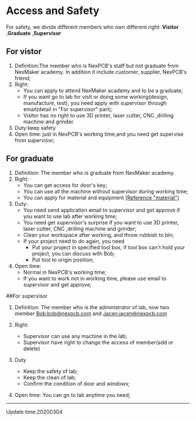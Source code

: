 # Access and Safety

For safety, we  divide different members who own different right: 
**Visitor** ,**Graduate** ,**Supervisor**



## For vistor
1. Definition:The member who is NexPCB's staff  but not graduate from NexMaker academy. In addition it include customer, supplier, NexPCB's friend; 
2. Right: 
    * You can apply to attend NexMaker academy and to be a graduate;
    * If you want go to lab for  visit  or doing some working(design, manufacture, test), you  need apply with supervisor through email(detail in "For supervisor" part);
    * Visitor has no right to use 3D printer, laser cutter, CNC ,drilling machine and grinder.
3. Duty:keep safety
4. Open time: just in NexPCB's working time,and you need get supervise from supervisor;

## For graduate
1. Definition: The member who is graduate from NexMaker academy.
2. Right:
    * You can get access for door's key;
    * You can use all the machine without supervisor during working time;
    * You can apply for material and equipment [(Reference "material")](material.md)
3. Duty:
    * You need send application email to supervisor and get approve if you want to use lab after working time;
    * You need get supervisor's surprise if you want to use 3D printer, laser cutter, CNC ,drilling machine and grinder;
    * Clean your workspace after working, and throw rubbish to bin;
    * If your project need to do again, you need 
        * Put your project in specified tool box, if tool box can't hold your project, you can discuss with Bob;
        * Put tool to origin position;
4. Open time: 
    * Normal in NexPCB's working time;
    * If you want to work not in working time, please use email to supervisor and get approve;



##For supervisor

1. Definition: The member who is the administrator of lab, now two member [Bob:bob@nexpcb.com](bob@nexpcb.com) and [Jacen:jacen@nexpcb.com](jacen@nexpcb.com)
2. Right: 
    *   Supervisor can use any machine in the lab;
    *   Supervisor have right to change the access of member(add or delete)

3. Duty 
    * Keep the safety of lab;
    * Keep the clean of lab;
    * Confirm the condition of door and windows;
4. Open time: You can go to lab anytime you need;

*****

Update time:20200304
